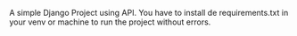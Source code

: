 A simple Django Project using API.
You have to install de requirements.txt in your venv or machine to run the project without errors.
